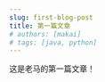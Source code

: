 ```yaml
---
slug: first-blog-post
title: 第一篇文章
# authors: [makai]
# tags: [java, python]
---
```


这是老马的第一篇文章！

<!-- truncate -->